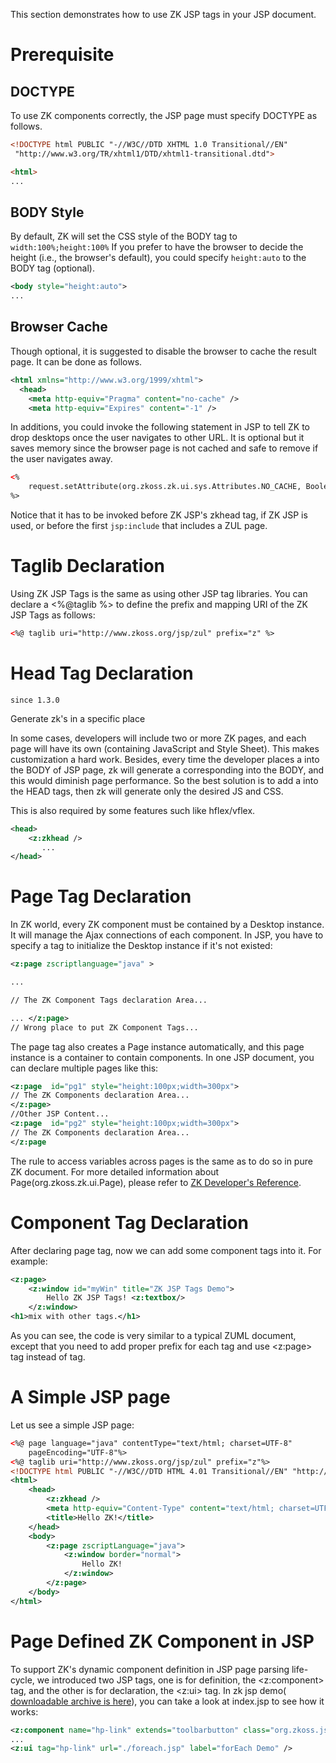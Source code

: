 This section demonstrates how to use ZK JSP tags in your JSP document.

# Prerequisite

## DOCTYPE

To use ZK components correctly, the JSP page must specify DOCTYPE as
follows.

```html
<!DOCTYPE html PUBLIC "-//W3C//DTD XHTML 1.0 Transitional//EN"
 "http://www.w3.org/TR/xhtml1/DTD/xhtml1-transitional.dtd">

<html>
...
```

## BODY Style

By default, ZK will set the CSS style of the BODY tag to
`width:100%;height:100%` If you prefer to have the browser to decide the
height (i.e., the browser's default), you could specify `height:auto` to
the BODY tag (optional).

```xml
<body style="height:auto">
...
```

## Browser Cache

Though optional, it is suggested to disable the browser to cache the
result page. It can be done as follows.

```xml
<html xmlns="http://www.w3.org/1999/xhtml">
  <head>
    <meta http-equiv="Pragma" content="no-cache" />
    <meta http-equiv="Expires" content="-1" />
```

In additions, you could invoke the following statement in JSP to tell ZK
to drop desktops once the user navigates to other URL. It is optional
but it saves memory since the browser page is not cached and safe to
remove if the user navigates away.

```xml
<%
    request.setAttribute(org.zkoss.zk.ui.sys.Attributes.NO_CACHE, Boolean.TRUE);
%>
```

Notice that it has to be invoked before ZK JSP's zkhead tag, if ZK JSP
is used, or before the first `jsp:include` that includes a ZUL page.

# Taglib Declaration

Using ZK JSP Tags is the same as using other JSP tag libraries. You can
declare a \<%@taglib %\> to define the prefix and mapping URI of the ZK
JSP Tags as follows:

```html
<%@ taglib uri="http://www.zkoss.org/jsp/zul" prefix="z" %>
```

# Head Tag Declaration

`since 1.3.0`

Generate zk's <link> in a specific place

In some cases, developers will include two or more ZK pages, and each
page will have its own <link> (containing JavaScript and Style Sheet).
This makes customization a hard work. Besides, every time the developer
places a <page> into the BODY of JSP page, zk will generate a
corresponding <link> into the BODY, and this would diminish page
performance. So the best solution is to add a <zkhead /> into the HEAD
tags, then zk will generate only the desired JS and CSS.

This is also required by some features such like hflex/vflex.

```xml
<head>
    <z:zkhead />
       ...
</head>
```

# Page Tag Declaration

In ZK world, every ZK component must be contained by a Desktop instance.
It will manage the Ajax connections of each component. In JSP, you have
to specify a <page> tag to initialize the Desktop instance if it's not
existed:

```xml
<z:page zscriptlanguage="java" >

...

// The ZK Component Tags declaration Area...

... </z:page>
// Wrong place to put ZK Component Tags...
```

The page tag also creates a Page instance automatically, and this page
instance is a container to contain components. In one JSP document, you
can declare multiple pages like this:

```xml
<z:page  id="pg1" style="height:100px;width=300px">
// The ZK Components declaration Area...
</z:page>
//Other JSP Content...
<z:page  id="pg2" style="height:100px;width=300px">
// The ZK Components declaration Area...
</z:page
```

The rule to access variables across pages is the same as to do so in
pure ZK document. For more detailed information about
Page(<javadoc type="interface">org.zkoss.zk.ui.Page</javadoc>), please
refer to [ZK Developer's
Reference]({{site.baseurl}}/zk_dev_ref/ui_composing/component-based_ui).

# Component Tag Declaration

After declaring page tag, now we can add some component tags into it.
For example:

```xml
<z:page>
    <z:window id="myWin" title="ZK JSP Tags Demo">
        Hello ZK JSP Tags! <z:textbox/>
    </z:window>
<h1>mix with other tags.</h1>
```

As you can see, the code is very similar to a typical ZUML document,
except that you need to add proper prefix for each tag and use <z:page>
tag instead of <zk> tag.

# A Simple JSP page

Let us see a simple JSP page:

```xml
<%@ page language="java" contentType="text/html; charset=UTF-8"
    pageEncoding="UTF-8"%>
<%@ taglib uri="http://www.zkoss.org/jsp/zul" prefix="z"%>
<!DOCTYPE html PUBLIC "-//W3C//DTD HTML 4.01 Transitional//EN" "http://www.w3.org/TR/html4/loose.dtd">
<html>
    <head>
        <z:zkhead />
        <meta http-equiv="Content-Type" content="text/html; charset=UTF-8">
        <title>Hello ZK!</title>
    </head>
    <body>
        <z:page zscriptLanguage="java">
            <z:window border="normal">
                Hello ZK!
            </z:window>
        </z:page>
    </body>
</html>
```

# Page Defined ZK Component in JSP

To support ZK's dynamic component definition in JSP page parsing
life-cycle, we introduced two JSP tags, one is for definition, the
<z:component> tag, and the other is for declaration, the <z:ui> tag. In
zk jsp demo( [downloadable archive is
here](http://code.google.com/p/zkjsp/downloads/list)), you can take a
look at index.jsp to see how it works:

```xml
<z:component name="hp-link" extends="toolbarbutton" class="org.zkoss.jspdemo.ui.HPLink" />
...
<z:ui tag="hp-link" url="./foreach.jsp" label="forEach Demo" />
```


